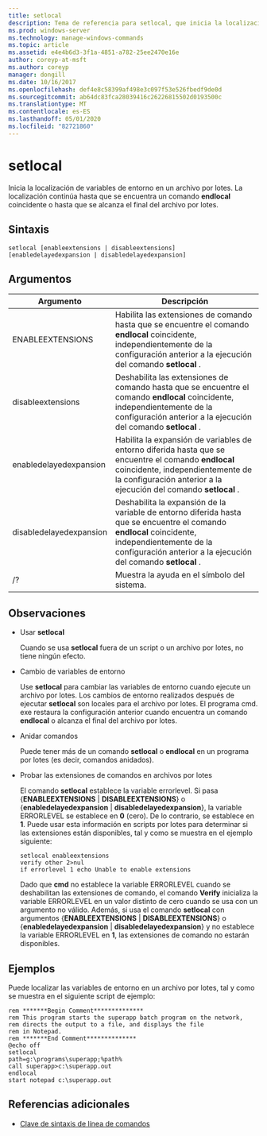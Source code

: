 ```yaml
---
title: setlocal
description: Tema de referencia para setlocal, que inicia la localización de variables de entorno en un archivo por lotes.
ms.prod: windows-server
ms.technology: manage-windows-commands
ms.topic: article
ms.assetid: e4e4b6d3-3f1a-4851-a782-25ee2470e16e
author: coreyp-at-msft
ms.author: coreyp
manager: dongill
ms.date: 10/16/2017
ms.openlocfilehash: def4e8c58399af498e3c097f53e526fbedf9de0d
ms.sourcegitcommit: ab64dc83fca28039416c26226815502d0193500c
ms.translationtype: MT
ms.contentlocale: es-ES
ms.lasthandoff: 05/01/2020
ms.locfileid: "82721860"
---
```

# <a name="setlocal"></a>setlocal

Inicia la localización de variables de entorno en un archivo por lotes. La localización continúa hasta que se encuentra un comando **endlocal** coincidente o hasta que se alcanza el final del archivo por lotes.



## <a name="syntax"></a>Sintaxis

```
setlocal [enableextensions | disableextensions] [enabledelayedexpansion | disabledelayedexpansion]
```

## <a name="arguments"></a>Argumentos

|Argumento|Descripción|
|--------|-----------|
|ENABLEEXTENSIONS|Habilita las extensiones de comando hasta que se encuentre el comando **endlocal** coincidente, independientemente de la configuración anterior a la ejecución del comando **setlocal** .|
|disableextensions|Deshabilita las extensiones de comando hasta que se encuentre el comando **endlocal** coincidente, independientemente de la configuración anterior a la ejecución del comando **setlocal** .|
|enabledelayedexpansion|Habilita la expansión de variables de entorno diferida hasta que se encuentre el comando **endlocal** coincidente, independientemente de la configuración anterior a la ejecución del comando **setlocal** .|
|disabledelayedexpansion|Deshabilita la expansión de la variable de entorno diferida hasta que se encuentre el comando **endlocal** coincidente, independientemente de la configuración anterior a la ejecución del comando **setlocal** .|
|/?|Muestra la ayuda en el símbolo del sistema.|

## <a name="remarks"></a>Observaciones

-   Usar **setlocal**

    Cuando se usa **setlocal** fuera de un script o un archivo por lotes, no tiene ningún efecto.
-   Cambio de variables de entorno

    Use **setlocal** para cambiar las variables de entorno cuando ejecute un archivo por lotes. Los cambios de entorno realizados después de ejecutar **setlocal** son locales para el archivo por lotes. El programa cmd. exe restaura la configuración anterior cuando encuentra un comando **endlocal** o alcanza el final del archivo por lotes.
-   Anidar comandos

    Puede tener más de un comando **setlocal** o **endlocal** en un programa por lotes (es decir, comandos anidados).
-   Probar las extensiones de comandos en archivos por lotes

    El comando **setlocal** establece la variable errorlevel. Si pasa {**ENABLEEXTENSIONS** | **DISABLEEXTENSIONS**} o {**enabledelayedexpansion** | **disabledelayedexpansion**}, la variable ERRORLEVEL se establece en **0** (cero). De lo contrario, se establece en **1**. Puede usar esta información en scripts por lotes para determinar si las extensiones están disponibles, tal y como se muestra en el ejemplo siguiente:  
    ```
    setlocal enableextensions
    verify other 2>nul
    if errorlevel 1 echo Unable to enable extensions
    ```  
    Dado que **cmd** no establece la variable ERRORLEVEL cuando se deshabilitan las extensiones de comando, el comando **Verify** inicializa la variable ERRORLEVEL en un valor distinto de cero cuando se usa con un argumento no válido. Además, si usa el comando **setlocal** con argumentos {**ENABLEEXTENSIONS** | **DISABLEEXTENSIONS**} o {**enabledelayedexpansion** | **disabledelayedexpansion**} y no establece la variable ERRORLEVEL en **1**, las extensiones de comando no estarán disponibles.

## <a name="examples"></a>Ejemplos

Puede localizar las variables de entorno en un archivo por lotes, tal y como se muestra en el siguiente script de ejemplo:
```
rem *******Begin Comment**************
rem This program starts the superapp batch program on the network,
rem directs the output to a file, and displays the file
rem in Notepad.
rem *******End Comment**************
@echo off
setlocal
path=g:\programs\superapp;%path%
call superapp>c:\superapp.out
endlocal
start notepad c:\superapp.out
```

## <a name="additional-references"></a>Referencias adicionales

- [Clave de sintaxis de línea de comandos](command-line-syntax-key.md)